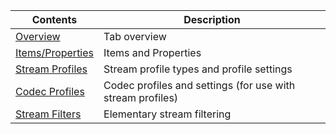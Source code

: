 Contents                                          | Description
--------------------------------------------------|------------------------
[Overview](#overview)                             | Tab overview
[Items/Properties](#items)                        | Items and Properties
[Stream Profiles](class/profile)                  | Stream profile types and profile settings
[Codec Profiles](class/codec_profile)             | Codec profiles and settings (for use with stream profiles)
[Stream Filters](class/esfilter_video)            | Elementary stream filtering 
